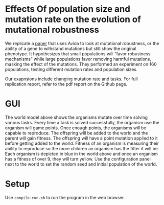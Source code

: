 # Effects Of population size and mutation rate on the evolution of mutational robustness
We replicate a [paper](https://onlinelibrary.wiley.com/doi/10.1111/j.1558-5646.2007.00064.x) that uses Avida to look at mutational robustness, or the ability of a gene to withstand mutations but still show the original phenotype. It hypothesizes that small populations will “favor robustness mechanisms” while large populations favor removing harmful mutations, masking the effect of the mutations. They performed an experiment on 160 populations, testing different mutation rates and population sizes.

Our exapnsions include changing mutation rate and tasks. For full replication report, refer to the pdf report on the Github page.

# GUI

The world model above shows the organisms mutate over time solving various tasks. Every time a task is solved successfully, the organism use the organism will game points. Once enough points, the organisms will be capable to reproduce. The offspring will be added to the world and the parent will gain fitness. The offspring will have a point mutation applied to it before getting added to the world. Fitness of an organism is measuring their ability to reproduce so the more children an organism has the fitter it will be. Each organism is depicted in blue in the world above and once an organism has a fitness of over 9, they will turn yellow. Use the configuration panel next to the world to set the random seed and initial population of the world.

# Setup

Use ```compile-run.sh``` to run the program in the web browser.
